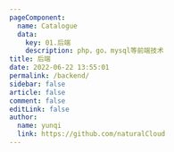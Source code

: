 ```yaml
---
pageComponent:
  name: Catalogue
  data:
    key: 01.后端
    description: php，go，mysql等前端技术
title: 后端
date: 2022-06-22 13:55:01
permalink: /backend/
sidebar: false
article: false
comment: false
editLink: false
author:
  name: yunqi
  link: https://github.com/naturalCloud
---
```

